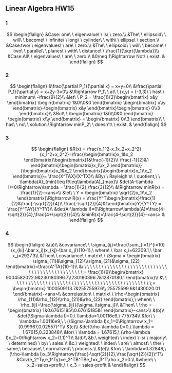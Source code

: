 ## Linear Algebra HW15

### 1

$$
\begin{flalign}
&Case: one\ \ eigenvalue\ \ is\ \ zero.\\
&The\ \ ellipsoid\ \ will\ \ become\ \ infinite\ \ long\ \ cylinder\ \ with\ \ ellipse\ \ section.\\
&Case:two\ \ eigenvalues\ \ are\ \ zero.\\
&The\ \ ellipsoid\ \ will\ \ become\ \ two\ \ parallel\ \ planes\ \ with\ \ distance\ \ \frac{1}{\sqrt{\lambda}}\\
&Case:All\ \ eigenvalues\ \ are\ \ zero.\\
&0\neq 1\Rightarrow Not\ \ exist.
&
\end{flalign}
$$

### 2

$$
\begin{flalign}
&\frac{\partial P_1}{\partial x} = x+y=0\\
&\frac{\partial P_1}{\partial y} = x+2y-3=0\\
&\Rightarrow P_1\ \ at\ \ (x,y) = (-3,3)\ \ has\ \ minimum\ -\frac{9}{2}\\
&let\ \ P_2 = \frac{1}{2}\begin{bmatrix}
x&y
\end{bmatrix}
\begin{bmatrix}
1&0\\0&0
\end{bmatrix}
\begin{bmatrix}
x\\y
\end{bmatrix}-\begin{bmatrix}
x&y
\end{bmatrix}\begin{bmatrix}
0\\3
\end{bmatrix}\\
&But\ \ \begin{bmatrix}
1&0\\0&0
\end{bmatrix}
\begin{bmatrix}
x\\y
\end{bmatrix} = \begin{bmatrix}
0\\3
\end{bmatrix}\ \ has\ \ no\ \ solution.\Rightarrow minP_2\ \ doesn't\ \ exist.
&
\end{flalign}
$$

### 3

$$
\begin{flalign}
&R(x) = \frac{x_1^2-x_1x_2+x_2^2}{x_1^2+x_2^2}=\frac{\begin{bmatrix}x_1&x_2
\end{bmatrix}\begin{bmatrix}1&\frac{-1}{2}\\ \frac{-1}{2}&1
\end{bmatrix}\begin{bmatrix}x_1\\x_2
\end{bmatrix}}
{\begin{bmatrix}x_1&x_2
\end{bmatrix}\begin{bmatrix}x_1\\x_2
\end{bmatrix}}=
\frac{X^TAX}{X^TX}\\
&By\ \ Rayleigh's\ \ quotient,\ \ \lambda(A)_{min}\leq R\leq\lambda(A)_{max}\\
&det(A-\lambda I)=0\Rightarrow\lambda = \frac{1}{2},\frac{3}{2}\\
&\Rightarrow minR(x) = \frac{1}{2}-<ans>\\
&let\ \ Y = \begin{bmatrix}
\sqrt{2}x_1\\x_2
\end{bmatrix}\Rightarrow R(x) = \frac{Y^T\begin{bmatrix}\frac{1}{2}&\frac{-\sqrt{2}}{4}\\
\frac{-\sqrt{2}}{4}&1\end{bmatrix}Y}{Y^TY} = \frac{Y^TAY}{Y^TY}\\
&det(A-\lambda I)=0\Rightarrow\lambda(A)=\frac{4-\sqrt{2}}{4},\frac{4+\sqrt{2}}{4}\\
&minR(x)=\frac{4-\sqrt{2}}{4}-<ans>
&
\end{flalign}
$$

### 4

$$
\begin{flalign}
&(a)\\
&covariance\ \ \sigma_{ij}=\frac{\sum_{i=1}^{i=10}(x_{ki}-\bar x_i)(x_{kj}-\bar x_j)}{10-1},\ 
where\ \ \bar x_i=62309.1,\ \bar x_j=2927.3\\
&Then\ \ covariance\ \ matrix\ \ \Sigma = \begin{bmatrix}
\sigma_{11}&\sigma_{12}\\\sigma_{21}&\sigma_{22}
\end{bmatrix}=\frac{A^TA}{10-1}\\
&\ \ \ \ \ \ \ \ \ \ \ \ \ \ \ \ \ \ \ \ \ \ \ \ \ \ \ \ \ \ \ \ \ \ \ \ \ \ \ \ \ \ \ \ \ \ \ \ \;=
\frac{1}{9}\begin{bmatrix}
9004582022.9&230180396.7\\230180396.7&12870180.1
\end{bmatrix}\\
&\ \ \ \ \ \ \ \ \ \ \ \ \ \ \ \ \ \ \ \ \ \ \ \ \ \ \ \ \ \ \ \ \ \ \ \ \ \ \ \ \ \ \ \ \ \ \ \ \;=
\begin{bmatrix}
1000509113.7&25575597.6\\
25575599.6&1430020.01
\end{bmatrix}-<ans>\\
&correlastion\ \ matrix\ \ \rho=\begin{bmatrix}
\rho_{11}&\rho_{12}\\\rho_{21}&\rho_{22}
\end{bmatrix},\ where\ \ \rho_{ij}=\frac{\sigma_{ij}}{\sigma_i\sigma_j}\\
&Then\ \ \rho = \begin{bmatrix}
1&0.67615185\\0.67615185&1
\end{bmatrix}-<ans>\\
&(b)\\
&det(\Sigma-\lambda I)=0,\ \lambda=1.00116e9,\ 775734\\
&for\ \ \lambda=1.00116e9,\ \ (\Sigma-\lambda I)x_1=0\Rightarrow x_1=(0.99967,0.02557)^T\\
&(c)\\
&det(\rho-\lambda I)=0,\ \lambda = 1.67615,0.323848\\
&for\ \ \lambda = 1.67615,\ (\rho-\lambda I)x_2=0\Rightarrow x_2=(1,1)^T\\
&(d)\\
&b.\ weighted\ \ index\ \ is\ \ majorly\ \ determined\ \ by\ \ sales.\\
&c.\ weighted\ \ index\ \ are\ \ almost\ \ the\ \ same,\ because\ \ normalized\ \ process.\\
&(e)\\
&for\ \ \lambda=0.32848,\ (\rho-\lambda I)x_3\Rightarrow(\frac{-\sqrt{2}}{2},\frac{\sqrt{2}}{2})^T\\
&Cov(e_2^Ty,e_1^Ty)=e_2^TB^TBe_1=x_3^T\rho x_2=0.\\
&where\ \ x_2=sales+profit,\ \ x_3 = sales-profit
&
\end{flalign}
$$

